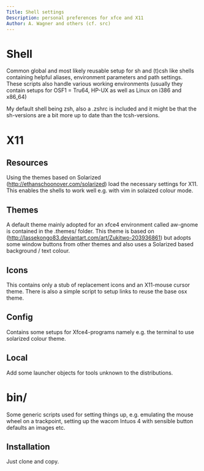 ```yaml
---
Title: Shell settings
Description: personal preferences for xfce and X11 
Author: A. Wagner and others (cf. src)
---
```

# Shell

Common global and most likely reusable setup for sh and (t)csh like
shells containing helpful aliases, environment parameters and path
settings. These scripts also handle various working environments
(usually they contain setups for OSF1 = Tru64, HP-UX as well as Linux
on i386 and x86_64)

My default shell being zsh, also a .zshrc is included and it might be
that the sh-versions are a bit more up to date than the tcsh-versions.

# X11

## Resources

Using the themes based on Solarized
(http://ethanschoonover.com/solarized) load the necessary settings for
X11. This enables the shells to work well e.g. with vim in solaized
colour mode.

## Themes

A default theme mainly adopted for an xfce4 environment called
aw-gnome is contained in the .themes/ folder. This theme is based on
(http://lassekongo83.deviantart.com/art/Zukitwo-203936861) but adopts
some window buttons from other themes and also uses a Solarized based
background / text colour.

## Icons

This contains only a stub of replacement icons and an X11-mouse
cursor theme. There is also a simple script to setup links to reuse
the base osx theme.

## Config

Contains some setups for Xfce4-programs namely e.g. the terminal to
use solarized colour theme.

## Local

Add some launcher objects for tools unknown to the distributions.

# bin/

Some generic scripts used for setting things up, e.g. emulating the
mouse wheel on a trackpoint, setting up the wacom Intuos 4 with
sensible button defaults an images etc.

## Installation

Just clone and copy.
